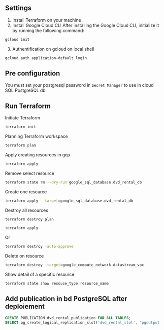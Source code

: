 



## Settings
1. Install Terraform on your machine
2. Install Google Cloud CLI
After installing the Google Cloud CLI, initialize it by running the following command:
```bash
gcloud init
```
3. Authentification on gcloud on local shell

``` bash
gcloud auth application-default login
```

## Pre configuration
You must set your postgresql password in `Secret Manager` to use in cloud SQL PostgreSQL db

## Run Terraform



Initiate Terraform
```bash
terraform init
```

Planning Terraform workspace
```bash
terraform plan
```

Apply creating resources in gcp
```bash
terraform apply
```

Remove select resource
```bash
terraform state rm --dry-run google_sql_database.dvd_rental_db
```

Create one resource
```bash
terraform apply --target=google_sql_database.dvd_rental_db
```


Destroy all resources
```bash
terraform destroy plan
```

```bash
terraform apply
```

Or 
```bash
terraform destroy -auto-approve
```

Delete on resource
 
```bash
terraform destroy -target=google_compute_network.datastream_vpc
```


Show detail of a specific resource
```bash
terraform state show resouce_type.resource_name
```




## Add publication in bd PostgreSQL after deploiement

```sql
CREATE PUBLICATION dvd_rental_publication FOR ALL TABLES;
SELECT pg_create_logical_replication_slot('dvd_rental_slot', 'pgoutput');
```